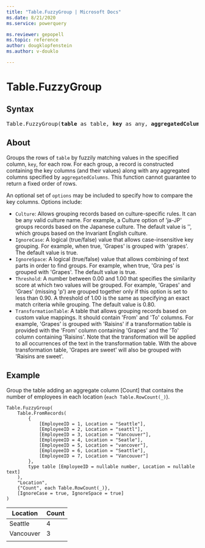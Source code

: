 ```yaml
---
title: "Table.FuzzyGroup | Microsoft Docs"
ms.date: 8/21/2020
ms.service: powerquery

ms.reviewer: gepopell
ms.topic: reference
author: dougklopfenstein
ms.author: v-douklo

---
```

# Table.FuzzyGroup
  
## Syntax

<pre>
Table.FuzzyGroup(<b>table</b> as table, <b>key</b> as any, <b>aggregatedColumns</b> as list, optional <b>options</b> as nullable record) as table
</pre>
  

## About

Groups the rows of `table` by fuzzily matching values in the specified column, `key`, for each row. For each group, a record is constructed containing the key columns (and their values) along with any aggregated columns specified by `aggregatedColumns`. This function cannot guarantee to return a fixed order of rows.

An optional set of `options` may be included to specify how to compare the key columns. Options include:

* `Culture`: Allows grouping records based on culture-specific rules. It can be any valid culture name. For example, a Culture option of 'ja-JP' groups records based on the Japanese culture. The default value is '', which groups based on the Invariant English culture.
* `IgnoreCase`: A logical (true/false) value that allows case-insensitive key grouping. For example, when true, 'Grapes' is grouped with 'grapes'. The default value is true.
* `IgnoreSpace`: A logical (true/false) value that allows combining of text parts in order to find groups. For example, when true, 'Gra pes' is grouped with 'Grapes'. The default value is true.
* `Threshold`: A number between 0.00 and 1.00 that specifies the similarity score at which two values will be grouped. For example, 'Grapes' and 'Graes' (missing 'p') are grouped together only if this option is set to less than 0.90. A threshold of 1.00 is the same as specifying an exact match criteria while grouping. The default value is 0.80.
* `TransformationTable`: A table that allows grouping records based on custom value mappings. It should contain 'From' and 'To' columns. For example, 'Grapes' is grouped with 'Raisins' if a transformation table is provided with the 'From' column containing 'Grapes' and the 'To' column containing 'Raisins'. Note that the transformation will be applied to all occurrences of the text in the transformation table. With the above transformation table, 'Grapes are sweet' will also be grouped with 'Raisins are sweet'.

## Example

Group the table adding an aggregate column [Count] that contains the number of employees in each location (`each Table.RowCount(_)`).

```powerquery-m
Table.FuzzyGroup(
    Table.FromRecords(
        {
            [EmployeeID = 1, Location = "Seattle"],
            [EmployeeID = 2, Location = "seattl"],
            [EmployeeID = 3, Location = "Vancouver"],
            [EmployeeID = 4, Location = "Seatle"],
            [EmployeeID = 5, Location = "vancover"],
            [EmployeeID = 6, Location = "Seattle"],
            [EmployeeID = 7, Location = "Vancouver"]
        },
        type table [EmployeeID = nullable number, Location = nullable text]
    ),
    "Location",
    {"Count", each Table.RowCount(_)},
    [IgnoreCase = true, IgnoreSpace = true]
)
```

|Location |Count |
| --- | --- |
|Seattle |4 |
|Vancouver |3 |
| | |

